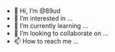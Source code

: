 - 👋 Hi, I’m @89ud
- 👀 I’m interested in ...
- 🌱 I’m currently learning ...
- 💞️ I’m looking to collaborate on ...
- 📫 How to reach me ...

<!---
89ud/89ud is a ✨ special ✨ repository because its `README.md` (this file) appears on your GitHub profile.
You can click the Preview link to take a look at your changes.
--->
